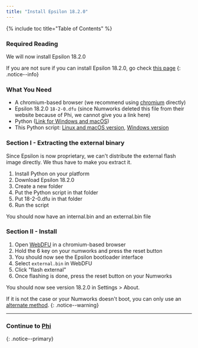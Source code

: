 ```yaml
---
title: "Install Epsilon 18.2.0"
---
```


{% include toc title="Table of Contents" %}

### Required Reading

We will now install Epsilon 18.2.0

If you are not sure if you can install Epsilon 18.2.0, go check [this page](check-version-change-eligibility)
{: .notice--info}


### What You Need

- A chromium-based browser (we recommend using [chromium](https://www.chromium.org/chromium-projects/) directly)
- Epsilon 18.2.0 `18-2-0.dfu` (since Numworks deleted this file from their website because of Phi, we cannot give you a link here)
- Python ([Link for Windows and macOS](https://www.python.org/))
- This Python script: [Linux and macOS version](images/unpack.py), [Windows version](images/unpack-win.py)

### Section I - Extracting the external binary

Since Epsilon is now proprietary, we can't distribute the external flash image directly.
We thus have to make you extract it.

1. Install Python on your platform
2. Download Epsilon 18.2.0
3. Create a new folder
4. Put the Python script in that folder
5. Put 18-2-0.dfu in that folder
6. Run the script

You should now have an internal.bin and an external.bin file

### Section II - Install

1. Open [WebDFU](https://ti-planet.github.io/webdfu_numworks/n0110/) in a chromium-based browser
2. Hold the 6 key on your numworks and press the reset button
3. You should now see the Epsilon bootloader interface
4. Select `external.bin` in WebDFU
5. Click "flash external"
6. Once flashing is done, press the reset button on your Numworks

You should now see version 18.2.0 in Settings > About.

If it is not the case or your Numworks doesn't boot, you can only use an [alternate method](n0110-is-locked#alternate-methods).
{: .notice--warning}

___

### Continue to [Phi](phi)
{: .notice--primary}
